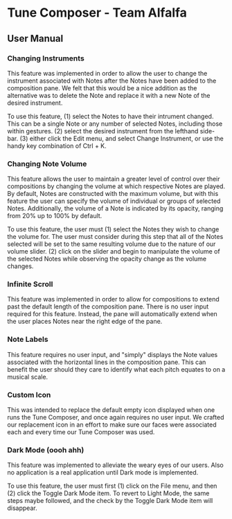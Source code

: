 # Tune Composer - Team Alfalfa

## User Manual

### Changing Instruments

This feature was implemented in order to allow the user to change the instrument associated with Notes after the Notes have been added to the composition pane. We felt that this would be a nice addition as the alternative was to delete the Note and replace it with a new Note of the desired instrument. 

To use this feature, (1) select the Notes to have their intrument changed. This can be a single Note or any number of selected Notes, including those within gestures. (2) select the desired instrument from the lefthand side-bar. (3) either click the Edit menu, and select Change Instrument, or use the handy key combination of Ctrl + K.

### Changing Note Volume

This feature allows the user to maintain a greater level of control over their compositions by changing the volume at which respective Notes are played. By default, Notes are constructed with the maximum volume, but with this feature the user can specify the volume of individual or groups of selected Notes. Additionally, the volume of a Note is indicated by its opacity, ranging from 20% up to 100% by default.

To use this feature, the user must (1) select the Notes they wish to change the volume for. The user must consider during this step that all of the Notes selected will be set to the same resulting volume due to the nature of our volume slider. (2) click on the slider and begin to manipulate the volume of the selected Notes while observing the opacity change as the volume changes.

### Infinite Scroll

This feature was implemented in order to allow for compositions to extend past the default length of the composition pane. There is no user input required for this feature. Instead, the pane will automatically extend when the user places Notes near the right edge of the pane.

### Note Labels

This feature requires no user input, and "simply" displays the Note values associated with the horizontal lines in the composition pane. This can benefit the user should they care to identify what each pitch equates to on a musical scale.

### Custom Icon

This was intended to replace the default empty icon displayed when one runs the Tune Composer, and once again requires no user input. We crafted our replacement icon in an effort to make sure our faces were associated each and every time our Tune Composer was used.

### Dark Mode (oooh ahh)

This feature was implemented to alleviate the weary eyes of our users. Also no application is a real application until Dark mode is implemented.

To use this feature, the user must first (1) click on the File menu, and then (2) click the Toggle Dark Mode item. To revert to Light Mode, the same steps maybe followed, and the check by the Toggle Dark Mode item will disappear.

